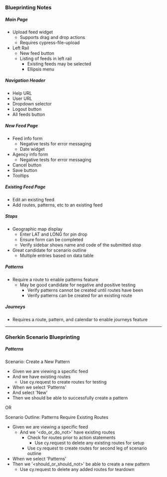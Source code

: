 ### Blueprinting Notes
##### Main Page
  - Upload feed widget
    - Supports drag and drop actions
    - Requires cypress-file-upload
  - Left Rail
    - New feed button
    - Listing of feeds in left rail
      - Existing feeds may be selected
      - Ellipsis menu

##### Navigation Header
  - Help URL
  - User URL
  - Dropdown selector
  - Logout button
  - All feeds button

##### New Feed Page
  - Feed info form
    - Negative tests for error messaging
    - Date widget
  - Agency info form
    - Negative tests for error messaging
  - Cancel button
  - Save button
  - Tooltips

##### Existing Feed Page
- Edit an existing feed
- Add routes, patterns, etc to an existing feed

##### Stops
- Geographic map display
  - Enter LAT and LONG for pin drop
  - Ensure form can be completed
  - Verify sidebar shows name and code of the submitted stop
- Great candidate for scenario outline
  - Multiple entries based on data table

##### Patterns
- Require a route to enable patterns feature
  - May be good candidate for negative and positive testing
    - Verify patterns cannot be created until routes have been
    - Verify patterns can be created for an existing route

##### Journeys
- Requires a route, pattern, and calendar to enable journeys feature

---

### Gherkin Scenario Blueprinting

##### Patterns
Scenario: Create a New Pattern
- Given we are viewing a specific feed
 - And we have existing routes
    - Use cy.request to create routes for testing
- When we select 'Patterns'
 - And select 'New'
- Then we should be able to successfully create a pattern

OR

Scenario Outline: Patterns Require Existing Routes
- Given we are viewing a specific feed
  - And we '<do_or_do_not>' have existing routes
    - Check for routes prior to action statements
      - Use cy.request to delete any existing routes for setup
    - Use cy.request to create routes for second leg of scenario outline
- When we select 'Patterns'
- Then we '<should_or_should_not>' be able to create a new pattern
  - Use cy.request to delete any added routes for teardown
